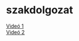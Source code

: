 # szakdolgozat
[Videó 1](https://github.com/kupeczlevente/szakdolgozat/raw/main/31ea744e-8fe9-4337-8cfc-b88448637631.mp4)<br>
[Videó 2](https://github.com/kupeczlevente/szakdolgozat/blob/main/31ea744e-8fe9-4337-8cfc-b88448637631.mp4)
